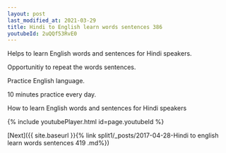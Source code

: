 ```yaml
---
layout: post
last_modified_at: 2021-03-29
title: Hindi to English learn words sentences 386 
youtubeId: 2uQQf53RvE0
---
```

 
 
Helps to learn English words and sentences for Hindi speakers.

Opportunitiy to repeat the words sentences. 

Practice English language. 
 
10 minutes practice every day. 
 
How to learn English words and sentences for Hindi speakers 
 
{% include youtubePlayer.html id=page.youtubeId %}
 
 
[Next]({{ site.baseurl }}{% link  split1/_posts/2017-04-28-Hindi to english learn words sentences 419 .md%})
 
